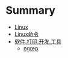 # Summary

* [Linux](README.md)
* [Linux命令](linux.md)
* [软件.打印.开发.工具](chapter1.md)
    * [ngrep](ngrep.md)

